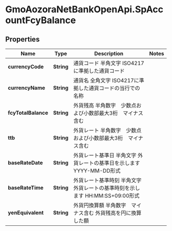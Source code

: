 # GmoAozoraNetBankOpenApi.SpAccountFcyBalance

## Properties
Name | Type | Description | Notes
------------ | ------------- | ------------- | -------------
**currencyCode** | **String** | 通貨コード 半角文字 ISO4217に準拠した通貨コード  | 
**currencyName** | **String** | 通貨名 全角文字 ISO4217に準拠した通貨コードの当行での名称  | 
**fcyTotalBalance** | **String** | 外貨残高 半角数字　少数点および小数部最大3桁　マイナス含む  | 
**ttb** | **String** | 外貨レート 半角数字　少数点および小数部最大3桁　マイナス含む  | 
**baseRateDate** | **String** | 外貨レート基準日 半角文字 外貨レートの基準日を示します YYYY-MM-DD形式  | 
**baseRateTime** | **String** | 外貨レート基準時刻 半角文字 外貨レートの基準時刻を示します HH:MM:SS+09:00形式  | 
**yenEquivalent** | **String** | 外貨円換算額 半角数字　マイナス含む 外貨残高を円に換算した額  | 


